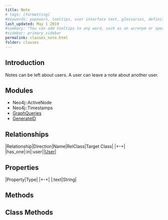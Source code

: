```yaml
---
title: Note
# tags: [formatting]
#keywords: popovers, tooltips, user interface text, glossaries, definitions
last_updated: May 1 2019
#summary: "You can add tooltips to any word, such as an acronym or specialized term. Tooltips work well for glossary definitions, because you don't have to keep repeating the definition, nor do you assume the reader already knows the word's meaning."
#sidebar: primary_sidebar
permalink: classes_note.html
folder: classes
---
```


## Introduction

Notes can be left about users. A user can leave a note about another user.

## Modules

* Neo4j::ActiveNode
* Neo4j::Timestamps
* [GraphQueries](/modules_graph_queries.html)
* [GenerateID](/modules_graph_queries.html)

## Relationships

|Relationship|Direction|Name|RelClass|Target Class|
|+-+|
|has_one|:in|:user||[User](/classes_user)|

## Properties

|Property|Type|
|+-+|
|:text|String|

## Methods

## Class Methods
